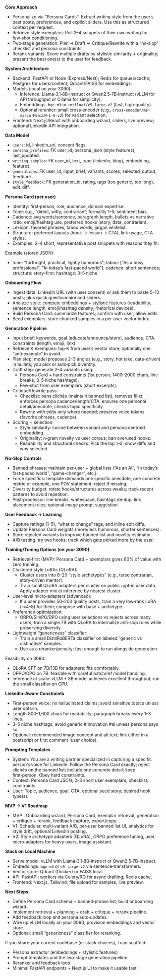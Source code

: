 **Core Approach**
- Personalize via “Persona Cards”: Extract writing style from the user’s past posts, preferences, and explicit sliders. Use this as structured context per request.
- Retrieve style exemplars: Pull 2–4 snippets of their own writing for few‑shot conditioning.
- Two‑stage generation: Plan → Draft → Critique/Rewrite with a “no‑slop” checklist and persona constraints.
- Rerank variants: Score multiple drafts by stylistic similarity + originality; present the best one(s) to the user for feedback.

**System Architecture**
- Backend: FastAPI or Node (Express/Nest); Redis for queues/cache; Postgres for users/content; Qdrant/FAISS for embeddings.
- Models (local on your 3090):
  - Inference: Llama‑3.1‑8B‑Instruct or Qwen2.5‑7B‑Instruct (vLLM for API throughput or Ollama for simplicity).
  - Embeddings: `bge-m3` or `intfloat/e5-large-v2` (fast, high‑quality).
  - Optional reranker: small cross‑encoder (e.g., `cross-encoder/ms-marco-MiniLM-L-6-v2`) for variant selection.
- Frontend: Next.js/React with onboarding wizard, sliders, live preview; optional LinkedIn API integration.

**Data Model**
- `users`: id, linkedin_url, consent flags.
- `persona_profiles`: FK user_id, persona_json (style features), last_updated.
- `writing_samples`: FK user_id, text, type (linkedin, blog), embedding, features.
- `generations`: FK user_id, input_brief, variants, scores, selected_output, feedback.
- `style_feedback`: FK generation_id, rating, tags (too generic, too long), edit_diff.

**Persona Card (per user)**
- Identity: first‑person, role, audience, domain expertise.
- Tone: e.g., “direct, witty, contrarian”; formality 1–5; sentiment bias.
- Cadence: avg words/sentence, paragraph length, bullets vs narrative ratio, emoji/hashtag use, preferred hooks (story, data, contrarian).
- Lexicon: favored phrases, taboo words, jargon whitelist.
- Structure: preferred layouts (hook → lesson → CTA), link usage, CTA styles.
- Examples: 2–4 short, representative post snippets with reasons they fit.

Example (stored JSON):
- tone: “forthright, practical, lightly humorous”; taboo: ["As a busy professional", "In today’s fast-paced world"]; cadence: short sentences; structure: story-first; hashtags: 3–5 niche.

**Onboarding Flow**
- Ingest data: LinkedIn URL (with user consent) or ask them to paste 5–10 posts; plus quick questionnaire and sliders.
- Analyze style: compute embeddings + stylistic features (readability, sentence length, emoji/hashtag density, rhetorical devices).
- Build Persona Card: summarize features; confirm with user; allow edits.
- Seed exemplars: store chunked samples in a per‑user vector index.

**Generation Pipeline**
- Input brief: keywords, goal (educate/announce/story), audience, CTA, constraints (length, emoji, link).
- Retrieve K exemplars: top‑K from user’s vector store; optionally one “anti‑example” to avoid.
- Plan step: model proposes 2–3 angles (e.g., story, hot take, data-driven) in bullets; you pick or auto‑pick diversity.
- Draft step: generate 2–4 variants using:
  - Persona Card + hard constraints (1st person, 1400–2000 chars, line breaks, 3–5 niche hashtags).
  - Few‑shot from user exemplars (short excerpts).
- Critique/Rewrite pass:
  - Checklist: bans clichés (maintain banned list), removes filler, enforces persona cadence/length/CTA, ensures one personal detail/anecdote, checks topic specificity.
  - Rewrite with edits only where needed; preserve voice tokens (favorite phrases, cadence).
- Scoring + selection:
  - Style similarity: cosine between variant and persona centroid embedding.
  - Originality: n‑gram novelty vs user corpus; ban overused hooks.
  - Readability and structural checks. Pick the top 1–2; show diffs and why selected.

**No‑Slop Controls**
- Banned phrases: maintain per‑user + global lists (“As an AI”, “In today’s fast‑paced world”, “game-changer”, etc.).
- Force specifics: template demands one specific anecdote, one concrete metric or example, one POV statement; reject if missing.
- Diversity budget: rotate hooks/structures across weeks; track recent patterns to avoid repetition.
- Post‑processor: line breaks, whitespace, hashtags de‑dup, link placement rules; optional image prompt suggestion.

**User Feedback → Learning**
- Capture ratings (1–5), “what to change” tags, and inline edit diffs.
- Update Persona Card weights (more/less humorous, shorter sentences).
- Store rejected variants to improve banned list and novelty estimator.
- A/B testing: try two hooks; track which gets picked more by the user.

**Training/Tuning Options (on your 3090)**
- Retrieval‑first (MVP): Persona Card + exemplars gives 80% of value with zero training.
- Clustered style LoRAs (QLoRA):
  - Cluster users into 8–20 “style archetypes” (e.g., terse contrarian, story‑driven mentor).
  - Train small QLoRA adapters per cluster on public+opt‑in user data. Apply adapter mix at inference by nearest cluster.
- User‑level micro‑adapters (advanced):
  - If a user provides 50–200 quality posts, train a very low‑rank LoRA (r=4–8) for them; compose with base + archetype.
- Preference optimization:
  - ORPO/SimPO/DPO using user selections vs rejects across many users; train a single 7B with QLoRA to internalize anti‑slop rules while preserving diversity.
- Lightweight “genericness” classifier:
  - Train a small DistilRoBERTa classifier on labeled “generic vs distinctive” samples.
  - Use as a reranker/penalty; fast enough to run alongside generation.

Feasibility on 3090:
- QLoRA SFT on 7B/13B for adapters: fits comfortably.
- ORPO/DPO on 7B: feasible with careful batch/ref model handling.
- Inference at scale: vLLM + 8B model achieves excellent throughput; run the small classifier on CPU.

**LinkedIn‑Aware Constraints**
- First‑person voice; no hallucinated claims; avoid sensitive topics unless user opts‑in.
- Length 800–1,600 chars for readability; paragraph breaks every 1–3 lines.
- 3–5 niche hashtags; avoid generic #innovation #ai unless persona says so.
- Optional: recommended image concept and alt text; link either in a postscript or first comment (user choice).

**Prompting Templates**
- System: You are a writing partner specialized in capturing a specific person’s voice for LinkedIn. Follow the Persona Card exactly; reject clichés on the banned list; include one concrete detail; keep first‑person. Obey hard constraints.
- Context: Persona Card JSON; 2–3 short user exemplars; checklist; constraints.
- User: Topic, audience, goal, CTA, optional seed story; desired hook type(s).

**MVP → V1 Roadmap**
- MVP : Onboarding wizard, Persona Card, exemplar retrieval, generation + critique + rerank, feedback capture, export/copy.
- V1: Scheduler, multi‑variant A/B, per‑user banned list UI, analytics for style drift, optional LinkedIn posting.
- V2: Style archetype adapters (QLoRA), ORPO preference tuning, user micro‑adapters for heavy users, image assistant.

**Stack on Local Machine**
- Serve model: vLLM with Llama‑3.1‑8B‑Instruct or Qwen2.5‑7B‑Instruct.
- Embeddings: `bge-m3` or `e5-large-v2` via sentence‑transformers.
- Vector store: Qdrant (Docker) or FAISS local.
- API: FastAPI; workers via Celery/RQ for async drafting; Redis cache.
- Frontend: Next.js; Tailwind; file upload for samples; live preview.

**Next Steps**
- Define Persona Card schema + banned‑phrase list; build onboarding wizard.
- Implement retrieval + planning + draft + critique + rerank pipeline.
- Add feedback loop and persona auto‑updates.
- Wire up vLLM locally on your 3090; provision embeddings and vector store.
- Optional: small “genericness” classifier for reranking.

If you share your current codebase (or stack choices), I can scaffold:
- Persona extractor (embeddings + stylistic features)
- Prompt templates and the two‑stage generation pipeline
- Reranker and feedback loop
- Minimal FastAPI endpoints + Next.js UI to make it usable fast

